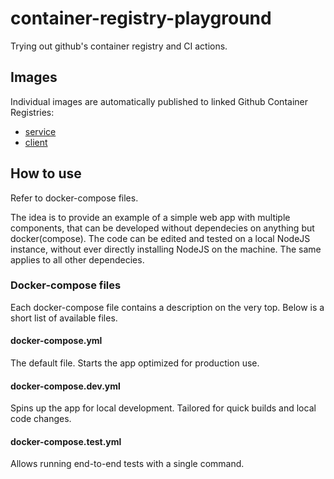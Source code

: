 # container-registry-playground
Trying out github's container registry and CI actions.

## Images
Individual images are automatically published to linked Github Container Registries:
- [service](https://github.com/users/rwakulszowa/packages/container/package/container-registry-playground-service)
- [client](https://github.com/users/rwakulszowa/packages/container/package/container-registry-playground-client)

## How to use
Refer to docker-compose files.

The idea is to provide an example of a simple web app with multiple components,
that can be developed without dependecies on anything but docker(compose).
The code can be edited and tested on a local NodeJS instance, without ever directly installing
NodeJS on the machine. The same applies to all other dependecies.

### Docker-compose files
Each docker-compose file contains a description on the very top.
Below is a short list of available files.

#### docker-compose.yml
The default file. Starts the app optimized for production use.

#### docker-compose.dev.yml
Spins up the app for local development. Tailored for quick builds and local code changes.

#### docker-compose.test.yml
Allows running end-to-end tests with a single command.
